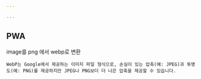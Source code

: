 ```yaml
---

---
```




## PWA



image를 png 에서 webp로 변환

```
WebP는 Google에서 제공하는 이미지 파일 형식으로, 손실이 있는 압축(예: JPEG)과 투명도(예: PNG)를 제공하지만 JPEG나 PNG보더 더 나은 압축을 제공할 수 있습니다.
```

